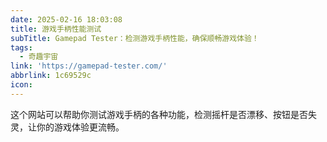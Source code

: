 ```yaml
---
date: 2025-02-16 18:03:08
title: 游戏手柄性能测试
subTitle: Gamepad Tester：检测游戏手柄性能，确保顺畅游戏体验！
tags:
  - 奇趣宇宙
link: 'https://gamepad-tester.com/'
abbrlink: 1c69529c
icon:
---
```


这个网站可以帮助你测试游戏手柄的各种功能，检测摇杆是否漂移、按钮是否失灵，让你的游戏体验更流畅。